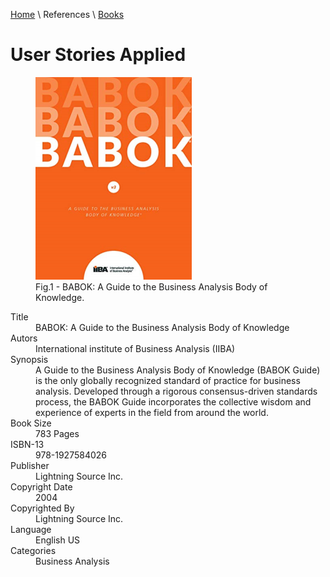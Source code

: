 [Home](../../index.md) \ References \ [Books](list.md)

# User Stories Applied

<figure>
  <img src="Babok.png" alt="BABOK: A Guide to the Business Analysis Body of Knowledge" style="width:250px">
  <figcaption>Fig.1 - BABOK: A Guide to the Business Analysis Body of Knowledge.</figcaption>
</figure>

<div itemscope="" itemtype="https://schema.org/Book">
   <meta itemprop="bookFormat" content="EBook/DAISY3"/>
   <meta itemprop="accessibilityFeature" content="largePrint/CSSEnabled"/>
   <meta itemprop="accessibilityFeature" content="highContrast/CSSEnabled"/>
   <meta itemprop="accessibilityFeature" content="resizeText/CSSEnabled"/>
   <meta itemprop="accessibilityFeature" content="displayTransformability"/>
   <meta itemprop="accessibilityFeature" content="longDescription"/>
   <meta itemprop="accessibilityFeature" content="alternativeText"/>
   <meta itemprop="accessibilityControl" content="fullKeyboardControl"/>
   <meta itemprop="accessibilityControl" content="fullMouseControl"/>
   <meta itemprop="accessibilityHazard" content="noFlashingHazard"/>
   <meta itemprop="accessibilityHazard" content="noMotionSimulationHazard"/>
   <meta itemprop="accessibilityHazard" content="noSoundHazard"/>
   <meta itemprop="accessibilityAPI" content="ARIA"/>

   <dl>
      <dt>Title</dt>
      <dd itemprop="name">BABOK: A Guide to the Business Analysis Body of Knowledge</dd>
	  <dt>Autors</dt>
	  <dd itemprop="author" itemtype="https://schema.org/Organization" itemscope=""><span itemprop="name">International institute of Business Analysis (IIBA)</span></dd>
      <dt>Synopsis</dt>
      <dd itemprop="description">A Guide to the Business Analysis Body of Knowledge (BABOK Guide) is the only globally recognized standard of practice for business analysis. Developed through a rigorous consensus-driven standards process, the BABOK Guide incorporates the collective wisdom and experience of experts in the field from around the world.</dd>
      <dt>Book Size</dt>
      <dd><span itemprop="numberOfPages">783</span> Pages</dd>
      <dt>ISBN-13</dt>
      <dd itemprop="isbn">978-1927584026</dd>
      <dt>Publisher</dt>
      <dd itemprop="publisher" itemtype="https://schema.org/Organization" itemscope=""><span itemprop="name">Lightning Source Inc.</span></dd>
      <dt>Copyright Date</dt>
      <dd itemprop="copyrightYear">2004</dd>
      <dt>Copyrighted By</dt>
      <dd itemprop="copyrightHolder" itemtype="https://schema.org/Organization" itemscope=""><span itemprop="name">Lightning Source Inc.</span></dd>
      <dt>Language</dt>
      <dd><meta itemprop="inLanguage" content="en-US"/>English US</dd>
      <dt>Categories</dt>
      <dd><span itemprop="genre">Business Analysis</span></dd>
   </dl>
</div>
